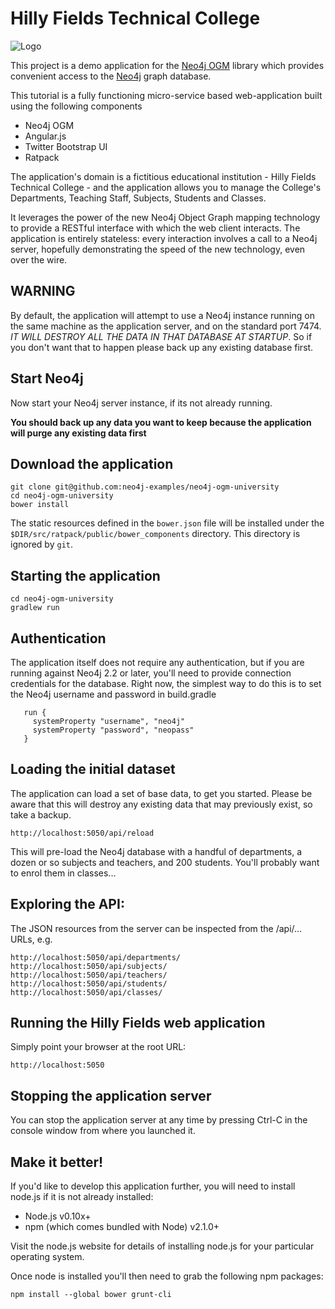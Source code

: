 Hilly Fields Technical College
==============================
![Logo](https://raw.githubusercontent.com/neo4j-examples/sdn4-university/master/src/main/webapp/assets/images/engineering-dept.JPG)

This project is a demo application for the [Neo4j OGM](https://github.com/neo4j/neo4j-ogm)
library which provides convenient access to the [Neo4j](http://neo4j.org) graph database.

This tutorial is a fully functioning micro-service based web-application built using the following components

- Neo4j OGM
- Angular.js
- Twitter Bootstrap UI
- Ratpack

The application's domain is a fictitious educational institution - Hilly Fields Technical College - and the application
allows you to manage the College's Departments, Teaching Staff, Subjects, Students and Classes.

It leverages the power of the new Neo4j Object Graph mapping technology to provide a RESTful interface with which the web client interacts. The application is entirely stateless: every interaction involves a call to a Neo4j server, hopefully demonstrating the speed of the new technology, even over the wire.

WARNING
-------
By default, the application will attempt to use a Neo4j instance running on the same machine as the application server, and on the standard port 7474. *IT WILL DESTROY ALL THE DATA IN THAT DATABASE AT STARTUP*. So if you don't want that to happen please back up any existing database first.

Start Neo4j
-----------

Now start your Neo4j server instance, if its not already running.

**You should back up any data you want to keep because the application will purge any existing data first**

Download the application
------------------------

```
git clone git@github.com:neo4j-examples/neo4j-ogm-university
cd neo4j-ogm-university
bower install
```

The static resources defined in the `bower.json` file will be installed under the `$DIR/src/ratpack/public/bower_components` directory. This directory is
ignored by `git`.

Starting the application
------------------------

    cd neo4j-ogm-university
    gradlew run

Authentication
--------------
The application itself does not require any authentication, but if you are running against Neo4j 2.2 or later,
you'll need to provide connection credentials for the database. Right now, the simplest way to do this is to set
the Neo4j username and password in build.gradle

```
   run {
     systemProperty "username", "neo4j"
     systemProperty "password", "neopass"
   }
```

Loading the initial dataset
---------------------------
The application can load a set of base data, to get you started. Please be aware that this will destroy
any existing data that may previously exist, so take a backup.

    http://localhost:5050/api/reload

This will pre-load the Neo4j database with a handful of departments, a dozen or so subjects and teachers,
and 200 students. You'll probably want to enrol them in classes...

Exploring the API:
-----------------
The JSON resources from the server can be inspected from the /api/... URLs, e.g.

    http://localhost:5050/api/departments/
    http://localhost:5050/api/subjects/
    http://localhost:5050/api/teachers/
    http://localhost:5050/api/students/
    http://localhost:5050/api/classes/

Running the Hilly Fields web application
----------------------------------------
Simply point your browser at the root URL:

    http://localhost:5050

Stopping the application server
-------------------------------
You can stop the application server at any time by pressing Ctrl-C in the console window from where you launched it.

Make it better!
---------------
If you'd like to develop this application further, you will need to install node.js if it is not already installed:

- Node.js v0.10x+
- npm (which comes bundled with Node) v2.1.0+

Visit the node.js website for details of installing node.js for your particular operating system.

Once node is installed you'll then need to grab the following npm packages:

    npm install --global bower grunt-cli

